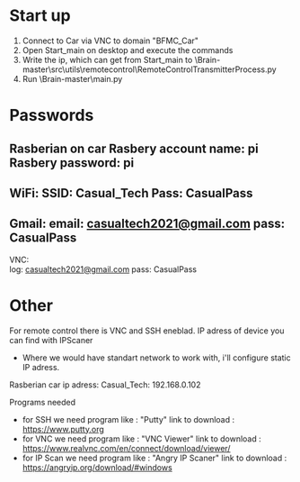 # Start up

1) Connect to Car via VNC to domain "BFMC_Car"
2) Open Start_main on desktop and execute the commands
3) Write the ip, which can get from Start_main to 
\Brain-master\src\utils\remotecontrol\RemoteControlTransmitterProcess.py
4) Run \Brain-master\main.py

# Passwords

Rasberian on car
Rasbery account name: pi
Rasbery password:     pi
------------------------------------------------------------------------------------------------
WiFi:
SSID:   Casual_Tech
Pass:   CasualPass
------------------------------------------------------------------------------------------------
Gmail:
email:   casualtech2021@gmail.com
pass:    CasualPass
------------------------------------------------------------------------------------------------
VNC:     
log:     casualtech2021@gmail.com
pass:    CasualPass

# Other
For remote control there is VNC and SSH eneblad.
IP adress of device you can find with IPScaner
 - Where we would have standart network to work with, i'll configure static IP adress.

Rasberian car ip adress: 
  Casual_Tech: 192.168.0.102
  
Programs needed
 - for SSH we need program like :     "Putty"                  link to download : https://www.putty.org
 - for VNC we need program like :     "VNC Viewer"             link to download : https://www.realvnc.com/en/connect/download/viewer/
 - for IP Scan we need program like : "Angry IP Scaner"        link to download : https://angryip.org/download/#windows
